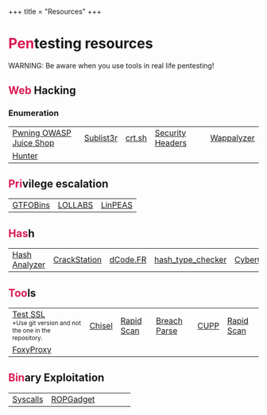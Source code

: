 +++
title = "Resources"
+++

<h1> <span style="color:#da1953">Pen</span>testing resources </h1>

WARNING: Be aware when you use tools in real life pentesting!

<h2> <span style="color:#da1953">Web</span> Hacking </h2>

### Enumeration

|	| 	| 	| 	| 	|
|-	|-	|-	|-	|-	|
|[Pwning OWASP Juice Shop](https://bkimminich.gitbooks.io/pwning-owasp-juice-shop/content/)|[Sublist3r](https://github.com/aboul3la/Sublist3r) 	|[crt.sh](https://crt.sh) 	|[Security Headers](https://securityheaders.com/) 	|[Wappalyzer](https://addons.mozilla.org/en-US/firefox/addon/wappalyzer/)   |
|[Hunter](https://hunter.io/)  	|  	|  	|  	|  	|

<h2> <span style="color:#da1953">Pri</span>vilege escalation </h2>

|	| 	| 	|
|-	|-	|-	|
|[GTFOBins](https://gtfobins.github.io/)	|[LOLLABS](https://lolbas-project.github.io/#) 	|[LinPEAS](https://github.com/carlospolop/privilege-escalation-awesome-scripts-suite/tree/master/linPEAS) 	|

<h2> <span style="color:#da1953">Has</span>h </h2>

|	| 	| 	| 	| 	|
|-	|-	|-	|-	|-	|
|[Hash Analyzer](https://www.tunnelsup.com/hash-analyzer/)	|[CrackStation](https://crackstation.net/) 	|[dCode.FR](https://www.dcode.fr/) 	|[hash_type_checker](https://md5hashing.net/hash_type_checker/) 	|[CyberChef](https://gchq.github.io/CyberChef/) 	|

<h2> <span style="color:#da1953">Too</span>ls </h2>

|	| 	| 	| 	|   |   |
|-	|-	|-	|-	|-  |-  |
|[Test SSL](https://github.com/drwetter/testssl.sh)<br><sapn style="font-size:12px">*Use git version and not the one in the repository.</span>	|[Chisel](https://github.com/jpillora/chisel) 	|[Rapid Scan](https://github.com/skavngr/rapidscan) 	|[Breach Parse](https://github.com/hmaverickadams/breach-parse) 	|[CUPP](https://github.com/Mebus/cupp) |[Rapid Scan](https://github.com/skavngr/rapidscan)| 	
|[FoxyProxy](https://addons.mozilla.org/en-US/firefox/addon/foxyproxy-standard/)    | 	| 	| 	|   |   |   |


<h2> <span style="color:#da1953">Bin</span>ary Exploitation </h2>

|	| 	| 	| 	|   |   |
|-	|-	|-	|-	|-  |-  |
|[Syscalls](https://syscalls.w3challs.com/) |[ROPGadget](https://github.com/JonathanSalwan/ROPgadget)   |	


